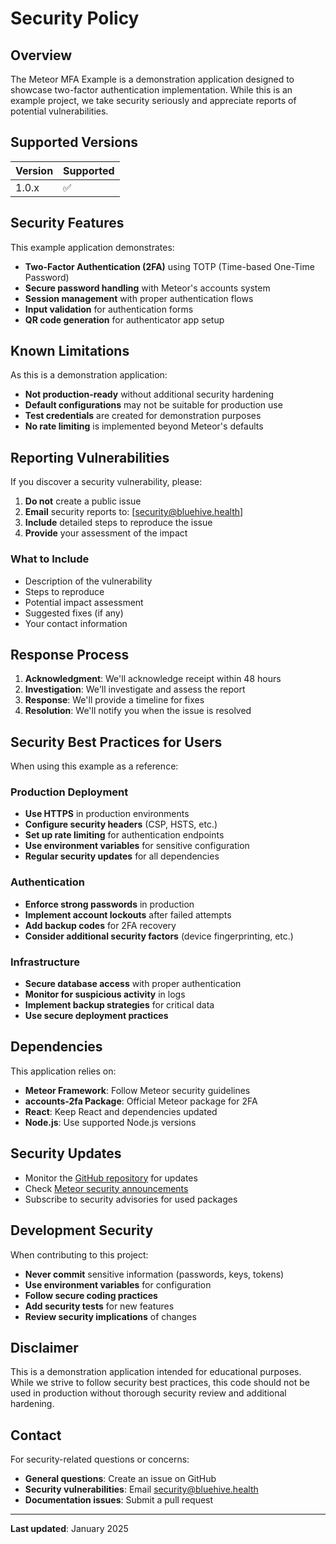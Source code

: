 # Security Policy

## Overview

The Meteor MFA Example is a demonstration application designed to showcase two-factor authentication implementation. While this is an example project, we take security seriously and appreciate reports of potential vulnerabilities.

## Supported Versions

| Version | Supported          |
| ------- | ------------------ |
| 1.0.x   | :white_check_mark: |

## Security Features

This example application demonstrates:

- **Two-Factor Authentication (2FA)** using TOTP (Time-based One-Time Password)
- **Secure password handling** with Meteor's accounts system
- **Session management** with proper authentication flows
- **Input validation** for authentication forms
- **QR code generation** for authenticator app setup

## Known Limitations

As this is a demonstration application:

- **Not production-ready** without additional security hardening
- **Default configurations** may not be suitable for production use
- **Test credentials** are created for demonstration purposes
- **No rate limiting** is implemented beyond Meteor's defaults

## Reporting Vulnerabilities

If you discover a security vulnerability, please:

1. **Do not** create a public issue
2. **Email** security reports to: [security@bluehive.health]
3. **Include** detailed steps to reproduce the issue
4. **Provide** your assessment of the impact

### What to Include

- Description of the vulnerability
- Steps to reproduce
- Potential impact assessment
- Suggested fixes (if any)
- Your contact information

## Response Process

1. **Acknowledgment**: We'll acknowledge receipt within 48 hours
2. **Investigation**: We'll investigate and assess the report
3. **Response**: We'll provide a timeline for fixes
4. **Resolution**: We'll notify you when the issue is resolved

## Security Best Practices for Users

When using this example as a reference:

### Production Deployment

- **Use HTTPS** in production environments
- **Configure security headers** (CSP, HSTS, etc.)
- **Set up rate limiting** for authentication endpoints
- **Use environment variables** for sensitive configuration
- **Regular security updates** for all dependencies

### Authentication

- **Enforce strong passwords** in production
- **Implement account lockouts** after failed attempts
- **Add backup codes** for 2FA recovery
- **Consider additional security factors** (device fingerprinting, etc.)

### Infrastructure

- **Secure database access** with proper authentication
- **Monitor for suspicious activity** in logs
- **Implement backup strategies** for critical data
- **Use secure deployment practices**

## Dependencies

This application relies on:

- **Meteor Framework**: Follow Meteor security guidelines
- **accounts-2fa Package**: Official Meteor package for 2FA
- **React**: Keep React and dependencies updated
- **Node.js**: Use supported Node.js versions

## Security Updates

- Monitor the [GitHub repository](https://github.com/bluehive-health/meteor-mfa-example) for updates
- Check [Meteor security announcements](https://docs.meteor.com/guide/security.html)
- Subscribe to security advisories for used packages

## Development Security

When contributing to this project:

- **Never commit** sensitive information (passwords, keys, tokens)
- **Use environment variables** for configuration
- **Follow secure coding practices**
- **Add security tests** for new features
- **Review security implications** of changes

## Disclaimer

This is a demonstration application intended for educational purposes. While we strive to follow security best practices, this code should not be used in production without thorough security review and additional hardening.

## Contact

For security-related questions or concerns:

- **General questions**: Create an issue on GitHub
- **Security vulnerabilities**: Email security@bluehive.health
- **Documentation issues**: Submit a pull request

---

**Last updated**: January 2025
